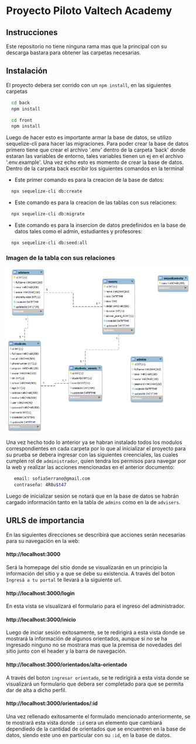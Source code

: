 # Proyecto Piloto Valtech Academy

## Instrucciones
Este repositorio no tiene ninguna rama mas que la principal con su descarga bastara para obtener las carpetas necesarias.

## Instalación

El proyecto debera ser corrido con un ``npm install``, en las siguientes carpetas

```bash
  cd back 
  npm install 
```
```bash
  cd front 
  npm install 
```

Luego de hacer esto es importante armar la base de datos, se utilizo sequelize-cli para hacer las migraciones.
Para poder crear la base de datos primero tiene que crear el archivo '.env' dentro de la carpeta 'back' donde estaran las variables de entorno, tales variables tienen un ej en el archivo '.env.example'.
Una vez echo esto es momento de crear la base de datos.
Dentro de la carpeta back escribir los siguientes comandos en la terminal

- Este primer comando es para la creacion de la base de datos:
```bash
  npx sequelize-cli db:create
```


- Este comando es para la creacion de las tablas con sus relaciones:
```bash
  npx sequelize-cli db:migrate
```


- Este comando es para la insercion de datos predefinidos en la base de datos tales como el admin, estudiantes y profesores:
```bash
  npx sequelize-cli db:seed:all
```

### Imagen de la tabla con sus relaciones
![Modelo ER](./Imagen%20modelo%20entidad%20relacion.png)

Una vez hecho todo lo anterior ya se habran instalado todos los modulos correspondientes en cada carpeta por lo que al inicializar el proyecto para su prueba se debera ingresar con las siguientes creenciales, las cuales cumplen rol de `administrador`, quien tendra los permisos para navegar por la web y realizar las acciones mencionadas en el anterior documento:

```bash
   email: sofiaSerrano@gmail.com
   contraseña: 4R8u$t47
```

Luego de inicializar sesión se notará que en la base de datos se habrán cargado información tanto en la tabla de `admins` como en la de `advisers`.


## URLS de importancia

En las siguientes direcciones se describirá que acciones serán necesarias para su navegación en la web:

#### http://localhost:3000

Será la homepage del sitio donde se visualizarán en un principio la información del sitio y a que se debe su existencia. A través del boton `Ingresá a tu portal` te llevará a la siguiente url.

#### http://localhost:3000/login

En esta vista se visualizará el formulario para el ingreso del administrador.

#### http://localhost:3000/inicio

Luego de inciar sesión exitosamente, se te redirigirá a esta vista donde se mostrará la información de algunos orientados, aunque si no se ha ingresado ninguno no se mostrara mas que la premisa de novedades del sitio junto con el header y la barra de navegación.

#### http://localhost:3000/orientados/alta-orientado

A través del boton `ingresar orientado`, se te redirigirá a esta vista donde se visualizará un formulario que debera ser completado para que se permita dar de alta a dicho perfil.

#### http://localhost:3000/orientados/:id

Una vez rellenado exitosamente el formulado mencionado anteriormente, se te mostrará esta vista donde `:id` sera un elemento que cambiará dependiedo de la cantidad de orientados que se encuentren en la base de datos, siendo este uno en particular con su `:id`, en la base de datos.
